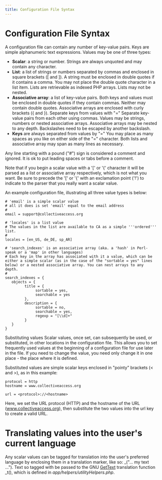 ```yaml
---
title: Configuration File Syntax
---
```


# Configuration File Syntax

A configuration file can contain any number of key-value pairs. Keys are
simple alphanumeric text expressions. Values may be one of three types:

-   **Scalar**: a string or number. Strings are always unquoted and may
    contain any character.
-   **List**: a list of strings or numbers separated by commas and
    enclosed in square brackets (\[ and \]). A string must be enclosed
    in double quotes if it contains a comma. You may not place the
    double quote character in a list item. Lists are retrievable as
    indexed PHP arrays. Lists may not be nested.
-   **Associative array**: a list of key-value pairs. Both keys and
    values must be enclosed in double quotes if they contain commas.
    Neither may contain double quotes. Associative arrays are enclosed
    with curly brackets (\{ and \}). Separate keys from values with \"=\"
    Separate key-value pairs from each other using commas. Values may be
    strings, numbers or nested associative arrays. Associative arrays
    may be nested to any depth. Backslashes need to be escaped by
    another backslash.
-   **Keys** are always separated from values by \"=\" You may place as
    many spaces as you like on either side of the \"=\" character. Both
    lists and associative array may span as many lines as necessary.

Any line starting with a pound (\"#\") sign is considered a comment and
ignored. It is ok to put leading spaces or tabs before a comment.

Note that if you begin a scalar value with a \'\[\' or \'\{\' character it will be parsed as a list or associative array respectively, which is not what you want. Be sure to precede the \'\[\' or \'\{\' with an exclamation point (\'!\') to indicate to the parser that you really want a scalar value.

An example configuration file, illustrating all three value types is
below:

```
# 'email' is a simple scalar value
# all it does is set 'email' equal to the email address
#
email = support@collectiveaccess.org

# 'locales' is a list value
# The values in the list are available to CA as a simple '''ordered''' list.
#
locales = [en_US, de_DE, sp_AR]

# 'search_indexes' is an associative array (aka. a 'hash' in Perl-speak or a 'map' in other languages)
# Each key in the array has associated with it a value, which can be either a simple scalar (as in the case of the "sortable = yes" lines below) or a nested associative array. You can nest arrays to any depth.
#
search_indexes = {
   objects = {
         title = {
              sortable = yes,
              searchable = yes
         },
         description = {
              sortable = no,
              searchable = yes,
              regexp = "[\\d]+"
         }
   }
}
```

Substituting values Scalar values, once set, can subsequently be used,
or substituted, in other locations in the configuration file. This
allows you to set frequently used values at the beginning of a
configuration file for use later in the file. If you need to change the
value, you need only change it in one place - the place where it is
defined.

Substituted values are simple scalar keys enclosed in \"pointy\"
brackets \(\< and \>\), as in this example:

``` none
protocol = http
hostname = www.collectiveaccess.org

url = <protocol>://<hostname>
```

Here, we set the URL protocol (HTTP) and the hostname of the URL
(www.collectiveaccess.org), then substitute the two values into the url
key to create a valid URL.

# Translating values into the user\'s current language

Any scalar values can be tagged for translation into the user\'s
preferred language by enclosing them in a translation marker, like so:
\_(\"\... my text \...\"). Text so tagged with be passed to the GNU
[GetText](http://www.gnu.org/software/gettext/) translation function
\_t(), which is defined in *app/helpers/utilityHelpers.php*.
